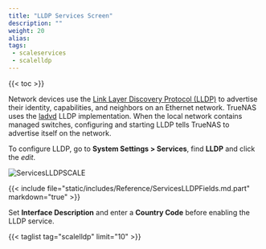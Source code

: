 ```yaml
---
title: "LLDP Services Screen"
description: ""
weight: 20
alias: 
tags:
 - scaleservices
 - scalelldp
---
```



{{< toc >}}


Network devices use the [Link Layer Discovery Protocol (LLDP)](https://tools.ietf.org/html/rfc4957) to advertise their identity, capabilities, and neighbors on an Ethernet network.
TrueNAS uses the [ladvd](https://github.com/sspans/ladvd) LLDP implementation.
When the local network contains managed switches, configuring and starting LLDP tells TrueNAS to advertise itself on the network.

To configure LLDP, go to **System Settings > Services**, find **LLDP** and click the <i class="material-icons" aria-hidden="true">edit</i>.

![ServicesLLDPSCALE](/images/SCALE/ServicesLLDPSCALE.png "LLDP Service Options")

{{< include file="static/includes/Reference/ServicesLLDPFields.md.part" markdown="true" >}}

Set **Interface Description** and enter a **Country Code** before enabling the LLDP service.

{{< taglist tag="scalelldp" limit="10" >}}